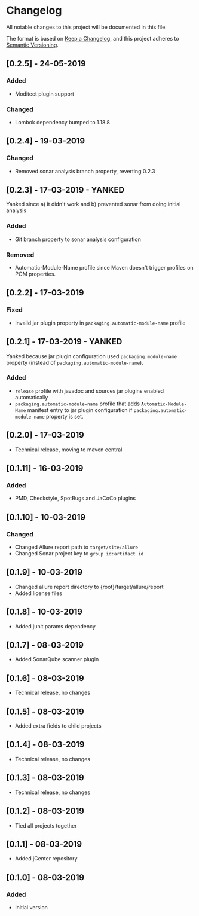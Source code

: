 # Changelog
All notable changes to this project will be documented in this file.

The format is based on [Keep a Changelog](https://keepachangelog.com/en/1.0.0/),
and this project adheres to [Semantic Versioning](https://semver.org/spec/v2.0.0.html).

## [0.2.5] - 24-05-2019
### Added

- Moditect plugin support

### Changed

- Lombok dependency bumped to 1.18.8

## [0.2.4] - 19-03-2019
### Changed

- Removed sonar analysis branch property, reverting 0.2.3

## [0.2.3] - 17-03-2019 - YANKED

Yanked since a) it didn't work and b) prevented sonar from doing initial
analysis

### Added

- Git branch property to sonar analysis configuration

### Removed

- Automatic-Module-Name profile since Maven doesn't trigger profiles on
POM properties.

## [0.2.2] - 17-03-2019
### Fixed

- Invalid jar plugin property in `packaging.automatic-module-name` 
profile

## [0.2.1] - 17-03-2019 - YANKED

Yanked because jar plugin configuration used `packaging.module-name` 
property (instead of `packaging.automatic-module-name`).

### Added

- `release` profile with javadoc and sources jar plugins enabled
automatically
- `packaging.automatic-module-name` profile that adds
`Automatic-Module-Name` manifest entry to jar plugin configuration if 
`packaging.automatic-module-name` property is set.

## [0.2.0] - 17-03-2019
- Technical release, moving to maven central

## [0.1.11] - 16-03-2019
### Added

- PMD, Checkstyle, SpotBugs and JaCoCo plugins

## [0.1.10] - 10-03-2019
### Changed

- Changed Allure report path to `target/site/allure`
- Changed Sonar project key to `group id:artifact id`

## [0.1.9] - 10-03-2019

- Changed allure report directory to {root}/target/allure/report
- Added license files

## [0.1.8] - 10-03-2019

- Added junit params dependency

## [0.1.7] - 08-03-2019

- Added SonarQube scanner plugin

## [0.1.6] - 08-03-2019

- Technical release, no changes

## [0.1.5] - 08-03-2019

- Added extra fields to child projects

## [0.1.4] - 08-03-2019

- Technical release, no changes

## [0.1.3] - 08-03-2019

- Technical release, no changes

## [0.1.2] - 08-03-2019

- Tied all projects together

## [0.1.1] - 08-03-2019

- Added jCenter repository

## [0.1.0] - 08-03-2019
### Added

- Initial version
